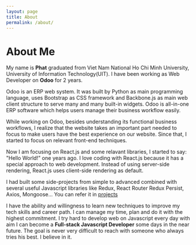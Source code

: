 ```yaml
---
layout: page
title: About
permalink: /about/
---
```


# About Me

My name is __Phat__ graduated from Viet Nam National Ho Chi Minh University, University of Information Technology(UIT). I have been working as Web Developer on **Odoo** for 2 years.

Odoo is an ERP web system. It was built by Python as main programming language, uses Bootstrap as CSS framework and Backbone.js as main web client structure to serve many and many built-in widgets. Odoo is all-in-one ERP software which helps users manage their business workflow easily.

While working on Odoo, besides understanding its functional business workflows, I realize that the website takes an important part needed to focus to make users have the best experience on our website. Since that, I started to focus on relevant front-end techniques.

Now I am focusing on React.js and some relavant libraries, I started to say: "Hello World!" one years ago. I love coding with React.js because it has a special approach to web development. Instead of using server-side rendering, React.js uses client-side rendering as default.

I had built some side-projects from simple to advanced combined with several useful Javascript libraries like Redux, React Router Redux Persist, Axios, Mongoose... You can refer it in [projects](/projects)

I have the ability and willingness to learn new techniques to improve my tech skills and career path.
I can manage my time, plan and do it with the highest commitment.
I try hard to develop web on Javascript every day with aim I can become a **Full-stack Javascript Developer** some days in the near future. The goal is never very difficult to reach with someone who always tries his best. I believe in it.
